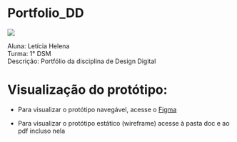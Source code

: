 # Portfolio_DD
![](https://user-images.githubusercontent.com/110743347/226479544-f2f4afac-29d2-4368-beae-c41fa0aca80e.png)

Aluna: Letícia Helena <br>
Turma: 1° DSM <br>
Descrição: Portfólio da disciplina de Design Digital <br>


# Visualização do protótipo:
* Para visualizar o protótipo navegável, acesse o [Figma](https://www.figma.com/file/8IOS4u3CK5xcWMWnHQ2Zui/PORTF%C3%93LIO?node-id=62-30&t=pTVGe2MZknH7Tnv9-0)

* Para visualizar o protótipo estático (wireframe) acesse à pasta doc e ao pdf incluso nela
